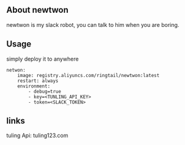 ## About newtwon
newtwon is my slack robot, you can talk to him when you are boring.   
## Usage
simply deploy it to anywhere

```
netwon:
    image: registry.aliyuncs.com/ringtail/newtwon:latest
    restart: always
    environment:
        - debug=true
        - key=<TUNLING_API_KEY>
        - token=<SLACK_TOKEN>
```

## links  
tuling Api: tuling123.com
